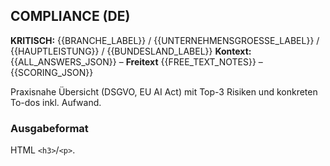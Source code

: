 ## COMPLIANCE (DE)

**KRITISCH:** {{BRANCHE_LABEL}} / {{UNTERNEHMENSGROESSE_LABEL}} / {{HAUPTLEISTUNG}} / {{BUNDESLAND_LABEL}}
**Kontext:** {{ALL_ANSWERS_JSON}} – **Freitext** {{FREE_TEXT_NOTES}} – {{SCORING_JSON}}

Praxisnahe Übersicht (DSGVO, EU AI Act) mit Top-3 Risiken und konkreten To-dos inkl. Aufwand.

### Ausgabeformat
HTML `<h3>`/`<p>`.
